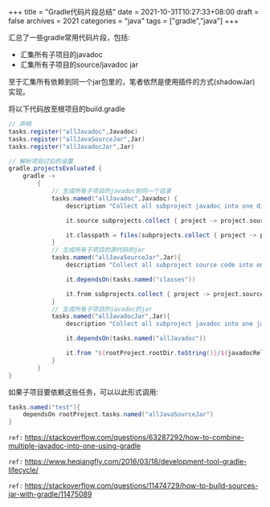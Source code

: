 +++
title = "Gradle代码片段总结"
date = 2021-10-31T10:27:33+08:00
draft = false
archives = 2021
categories = "java"
tags = ["gradle","java"]
+++

汇总了一些gradle常用代码片段，包括:
 - 汇集所有子项目的javadoc
 - 汇集所有子项目的source/javadoc jar

至于汇集所有依赖到同一个jar包里的，笔者依然是使用插件的方式(shadowJar)实现。

<!--more-->

将以下代码放至根项目的build.gradle

```groovy
// 声明
tasks.register("allJavadoc",Javadoc)
tasks.register("allJavaSourceJar",Jar)
tasks.register("allJavadocJar",Jar)

// 解析项目过后的设置
gradle.projectsEvaluated {
    gradle ->
        {
            // 生成所有子项目的javadoc到同一个目录
            tasks.named("allJavadoc",Javadoc) {
                description "Collect all subproject javadoc into one directory"

                it.source subprojects.collect { project -> project.sourceSets.main.allJava }

                it.classpath = files(subprojects.collect { project -> project.sourceSets.main.compileClasspath })
            }
            // 生成所有子项目的源代码的jar
            tasks.named("allJavaSourceJar",Jar){
                description "Collect all subproject source code into one jar"

                it.dependsOn(tasks.named("classes"))

                it.from subprojects.collect { project -> project.sourceSets.main.allSource }
            }
            // 生成所有子项目的javadoc的jar
            tasks.named("allJavadocJar",Jar){
                description "Collect all subproject javadoc into one jar"

                it.dependsOn(tasks.named("allJavadoc"))

                it.from "${rootProject.rootDir.toString()}/${javadocReleasePath.toString()}"
            }
        }
}
```

如果子项目要依赖这些任务，可以以此形式调用:
```groovy
tasks.named("test"){
    dependsOn rootProject.tasks.named("allJavaSourceJar")
}
```

`ref:` https://stackoverflow.com/questions/63287292/how-to-combine-multiple-javadoc-into-one-using-gradle

`ref:` https://www.heqiangfly.com/2016/03/18/development-tool-gradle-lifecycle/

`ref:` https://stackoverflow.com/questions/11474729/how-to-build-sources-jar-with-gradle/11475089
